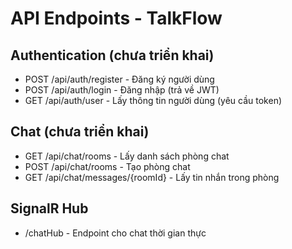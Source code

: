 # API Endpoints - TalkFlow

## Authentication (chưa triển khai)
- POST /api/auth/register - Đăng ký người dùng
- POST /api/auth/login - Đăng nhập (trả về JWT)
- GET /api/auth/user - Lấy thông tin người dùng (yêu cầu token)

## Chat (chưa triển khai)
- GET /api/chat/rooms - Lấy danh sách phòng chat
- POST /api/chat/rooms - Tạo phòng chat
- GET /api/chat/messages/{roomId} - Lấy tin nhắn trong phòng

## SignalR Hub
- /chatHub - Endpoint cho chat thời gian thực